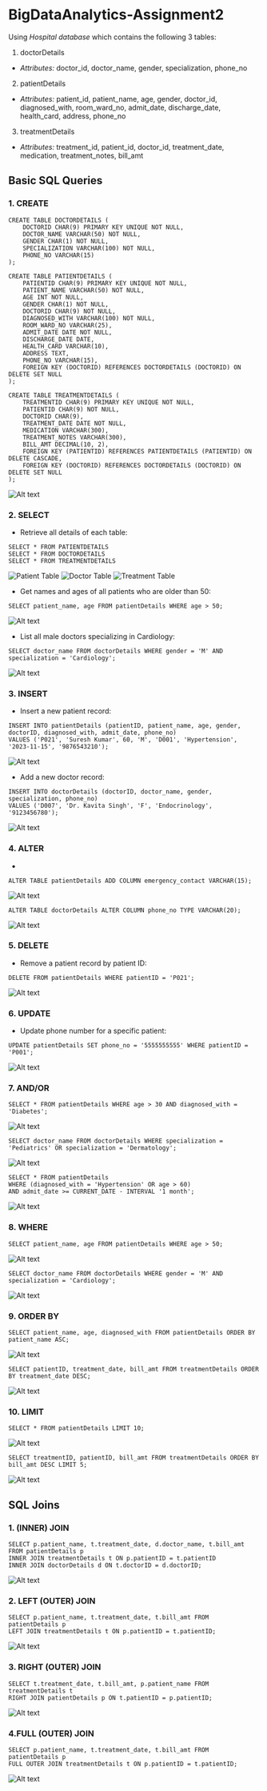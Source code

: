 # BigDataAnalytics-Assignment2

Using *Hospital database* which contains the following 3 tables:

1. doctorDetails

- *Attributes:* doctor_id, doctor_name, gender, specialization, phone_no

2. patientDetails

- *Attributes:* patient_id, patient_name, age, gender, doctor_id, diagnosed_with, room_ward_no,  admit_date, discharge_date, health_card, address, phone_no

3. treatmentDetails

- *Attributes:* treatment_id, patient_id, doctor_id, treatment_date, medication, treatment_notes, bill_amt

## Basic SQL Queries

### 1. CREATE
```
CREATE TABLE DOCTORDETAILS (
	DOCTORID CHAR(9) PRIMARY KEY UNIQUE NOT NULL,
	DOCTOR_NAME VARCHAR(50) NOT NULL,
	GENDER CHAR(1) NOT NULL,
	SPECIALIZATION VARCHAR(100) NOT NULL,
	PHONE_NO VARCHAR(15)
);
```
```
CREATE TABLE PATIENTDETAILS (
	PATIENTID CHAR(9) PRIMARY KEY UNIQUE NOT NULL,
	PATIENT_NAME VARCHAR(50) NOT NULL,
	AGE INT NOT NULL,
	GENDER CHAR(1) NOT NULL,
	DOCTORID CHAR(9) NOT NULL,
	DIAGNOSED_WITH VARCHAR(100) NOT NULL,
	ROOM_WARD_NO VARCHAR(25),
	ADMIT_DATE DATE NOT NULL,
	DISCHARGE_DATE DATE,
	HEALTH_CARD VARCHAR(10),
	ADDRESS TEXT,
	PHONE_NO VARCHAR(15),
	FOREIGN KEY (DOCTORID) REFERENCES DOCTORDETAILS (DOCTORID) ON DELETE SET NULL
);
```
```
CREATE TABLE TREATMENTDETAILS (
	TREATMENTID CHAR(9) PRIMARY KEY UNIQUE NOT NULL,
	PATIENTID CHAR(9) NOT NULL,
	DOCTORID CHAR(9),
	TREATMENT_DATE DATE NOT NULL,
	MEDICATION VARCHAR(300),
	TREATMENT_NOTES VARCHAR(300),
	BILL_AMT DECIMAL(10, 2),
	FOREIGN KEY (PATIENTID) REFERENCES PATIENTDETAILS (PATIENTID) ON DELETE CASCADE,
	FOREIGN KEY (DOCTORID) REFERENCES DOCTORDETAILS (DOCTORID) ON DELETE SET NULL
);
```
<img title="a title" alt="Alt text" src="/outputPhotos/">

### 2. SELECT
- Retrieve all details of each table:
```
SELECT * FROM PATIENTDETAILS
SELECT * FROM DOCTORDETAILS
SELECT * FROM TREATMENTDETAILS
```
<img title="Patient Table" alt="Patient Table" src="/outputPhotos/select1.1.png">
<img title="Doctor Table" alt="Doctor Table" src="/outputPhotos/select1.2.png">
<img title="Treatment Table" alt="Treatment Table" src="/outputPhotos/select1.3.png">

- Get names and ages of all patients who are older than 50:
```
SELECT patient_name, age FROM patientDetails WHERE age > 50;
```
<img title="a title" alt="Alt text" src="/outputPhotos/select2.png">

- List all male doctors specializing in Cardiology:
```
SELECT doctor_name FROM doctorDetails WHERE gender = 'M' AND specialization = 'Cardiology';
```
<img title="a title" alt="Alt text" src="/outputPhotos/select3.png">

### 3. INSERT

- Insert a new patient record:
```
INSERT INTO patientDetails (patientID, patient_name, age, gender, doctorID, diagnosed_with, admit_date, phone_no)
VALUES ('P021', 'Suresh Kumar', 60, 'M', 'D001', 'Hypertension', '2023-11-15', '9876543210');
```
<img title="a title" alt="Alt text" src="/outputPhotos">

- Add a new doctor record:
```
INSERT INTO doctorDetails (doctorID, doctor_name, gender, specialization, phone_no)
VALUES ('D007', 'Dr. Kavita Singh', 'F', 'Endocrinology', '9123456780');
```
<img title="a title" alt="Alt text" src="/outputPhotos">

### 4. ALTER

- 
```
ALTER TABLE patientDetails ADD COLUMN emergency_contact VARCHAR(15);
```
<img title="a title" alt="Alt text" src="/outputPhotos">

```
ALTER TABLE doctorDetails ALTER COLUMN phone_no TYPE VARCHAR(20);
```
<img title="a title" alt="Alt text" src="/outputPhotos">

### 5. DELETE

- Remove a patient record by patient ID:
```
DELETE FROM patientDetails WHERE patientID = 'P021';
```
<img title="a title" alt="Alt text" src="/outputPhotos">

### 6. UPDATE

- Update phone number for a specific patient:
```
UPDATE patientDetails SET phone_no = '5555555555' WHERE patientID = 'P001';
```
<img title="a title" alt="Alt text" src="/outputPhotos">

### 7. AND/OR
```
SELECT * FROM patientDetails WHERE age > 30 AND diagnosed_with = 'Diabetes';
```
<img title="a title" alt="Alt text" src="/outputPhotos">

```
SELECT doctor_name FROM doctorDetails WHERE specialization = 'Pediatrics' OR specialization = 'Dermatology';
```
<img title="a title" alt="Alt text" src="/outputPhotos">

```
SELECT * FROM patientDetails 
WHERE (diagnosed_with = 'Hypertension' OR age > 60) 
AND admit_date >= CURRENT_DATE - INTERVAL '1 month';
```
<img title="a title" alt="Alt text" src="/outputPhotos">

### 8. WHERE
```
SELECT patient_name, age FROM patientDetails WHERE age > 50;
```
<img title="a title" alt="Alt text" src="/outputPhotos">

```
SELECT doctor_name FROM doctorDetails WHERE gender = 'M' AND specialization = 'Cardiology';
```
<img title="a title" alt="Alt text" src="/outputPhotos">

### 9. ORDER BY
```
SELECT patient_name, age, diagnosed_with FROM patientDetails ORDER BY patient_name ASC;
```
<img title="a title" alt="Alt text" src="/outputPhotos">

```
SELECT patientID, treatment_date, bill_amt FROM treatmentDetails ORDER BY treatment_date DESC;
```
<img title="a title" alt="Alt text" src="/outputPhotos">

### 10. LIMIT
```
SELECT * FROM patientDetails LIMIT 10;
```
<img title="a title" alt="Alt text" src="/outputPhotos">

```
SELECT treatmentID, patientID, bill_amt FROM treatmentDetails ORDER BY bill_amt DESC LIMIT 5;
```
<img title="a title" alt="Alt text" src="/outputPhotos">

## SQL Joins

### 1. (INNER) JOIN
```
SELECT p.patient_name, t.treatment_date, d.doctor_name, t.bill_amt FROM patientDetails p 
INNER JOIN treatmentDetails t ON p.patientID = t.patientID 
INNER JOIN doctorDetails d ON t.doctorID = d.doctorID;
```
<img title="a title" alt="Alt text" src="/outputPhotos">

### 2. LEFT (OUTER) JOIN
```
SELECT p.patient_name, t.treatment_date, t.bill_amt FROM patientDetails p 
LEFT JOIN treatmentDetails t ON p.patientID = t.patientID;
```
<img title="a title" alt="Alt text" src="/outputPhotos">

### 3. RIGHT (OUTER) JOIN
```
SELECT t.treatment_date, t.bill_amt, p.patient_name FROM treatmentDetails t 
RIGHT JOIN patientDetails p ON t.patientID = p.patientID;
```
<img title="a title" alt="Alt text" src="/outputPhotos">

### 4.FULL (OUTER) JOIN
```
SELECT p.patient_name, t.treatment_date, t.bill_amt FROM patientDetails p 
FULL OUTER JOIN treatmentDetails t ON p.patientID = t.patientID;
```
<img title="a title" alt="Alt text" src="/outputPhotos">
